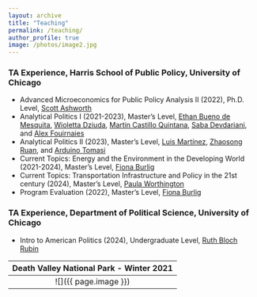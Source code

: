 ```yaml
---
layout: archive
title: "Teaching"
permalink: /teaching/
author_profile: true
image: /photos/image2.jpg
---
```


### TA Experience, Harris School of Public Policy, University of Chicago 
* Advanced Microeconomics for Public Policy Analysis II (2022), Ph.D. Level, [Scott Ashworth](https://home.uchicago.edu/~sashwort/)
* Analytical Politics I (2021-2023), Master’s Level, [Ethan Bueno de Mesquita](https://voices.uchicago.edu/ethanbdm/), [Wioletta Dziuda](https://sites.google.com/site/dziudawiola/home), [Martin Castillo Quintana](https://sites.google.com/view/martin-castillo-quintana/home), [Saba Devdariani](https://www.sabadevdariani.com/), and [Alex Fouirnaies](http://alexander.fouirnaies.com/Home.html)
* Analytical Politics II (2023), Master’s Level, [Luis Martínez](https://sites.google.com/site/lrmartineza), [Zhaosong Ruan](https://harris.uchicago.edu/directory/zhaosong-ruan), and [Arduino Tomasi](https://www.arduinotomasi.com/)
* Current Topics: Energy and the Environment in the Developing World (2021-2024), Master’s Level, [Fiona Burlig](https://www.fionaburlig.com/) 
* Current Topics: Transportation Infrastructure and Policy in the 21st century (2024), Master’s Level, [Paula Worthington](https://voices.uchicago.edu/pworthington/) 
* Program Evaluation (2022), Master’s Level, [Fiona Burlig](https://www.fionaburlig.com/) 

### TA Experience, Department of Political Science, University of Chicago 
* Intro to American Politics (2024), Undergraduate Level, [Ruth Bloch Rubin](http://www.blochrubin.com/)

| <b>Death Valley National Park - Winter 2021</b>|
|:--:|
| ![]({{ page.image }}) | 

